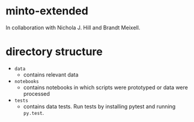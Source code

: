 # minto-extended
In collaboration with Nichola J. Hill and Brandt Meixell.

# directory structure

- `data`
    - contains relevant data
- `notebooks`
    - contains notebooks in which scripts were prototyped or data were processed
- `tests`
    - contains data tests. Run tests by installing pytest and running `py.test`.